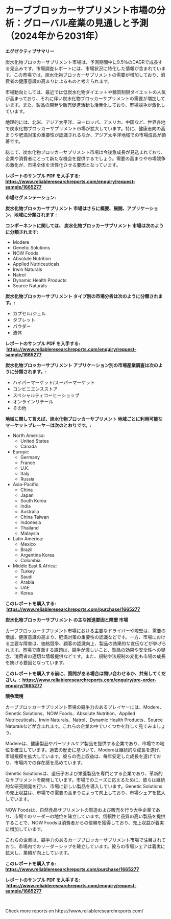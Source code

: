 <p><h1>カーブブロッカーサプリメント市場の分析：グローバル産業の見通しと予測（2024年から2031年）</h1></p><p><strong>エグゼクティブサマリー</strong></p>
<p><p>炭水化物ブロッカーサプリメント市場は、予測期間中に9.5％のCAGRで成長する見込みです。市場調査レポートには、市場状況に特化した情報が含まれています。この市場では、炭水化物ブロッカーサプリメントの需要が増加しており、消費者の健康意識の高まりによるものと考えられます。</p><p>市場動向としては、最近では低炭水化物ダイエットや糖質制限ダイエットの人気が高まっており、それに伴い炭水化物ブロッカーサプリメントの需要が増加しています。また、製品の開発や販売促進活動も活発化しており、市場競争が激化しています。</p><p>地理的には、北米、アジア太平洋、ヨーロッパ、アメリカ、中国など、世界各地で炭水化物ブロッカーサプリメント市場が拡大しています。特に、健康志向の高まりや肥満対策の重要性が認識されるなか、アジア太平洋地域での市場成長が顕著です。</p><p>総じて、炭水化物ブロッカーサプリメント市場は今後急成長が見込まれており、企業や消費者にとって新たな機会を提供するでしょう。需要の高まりや市場競争の激化が、市場全体を活性化させる要因となっています。</p></p>
<p><strong>レポートのサンプル PDF を入手する: <a href="https://www.reliableresearchreports.com/enquiry/request-sample/1665277">https://www.reliableresearchreports.com/enquiry/request-sample/1665277</a></strong></p>
<p><strong>市場セグメンテーション:</strong></p>
<p><strong> 炭水化物ブロッカーサプリメント 市場はさらに概要、展開、アプリケーション、地域に分類されます :</strong></p>
<p><strong>コンポーネントに関しては、 炭水化物ブロッカーサプリメント 市場は次のように分類されます: &nbsp;</strong></p>
<p><ul><li>Modere</li><li>Genetic Solutions</li><li>NOW Foods</li><li>Absolute Nutrition</li><li>Applied Nutriceuticals</li><li>Irwin Naturals</li><li>Natrol</li><li>Dynamic Health Products</li><li>Source Naturals</li></ul></p>
<p><strong> 炭水化物ブロッカーサプリメント タイプ別の市場分析は次のように分類されます。:</strong></p>
<p><ul><li>カプセル/ジェル</li><li>タブレット</li><li>パウダー</li><li>液体</li></ul></p>
<p><strong>レポートのサンプル PDF を入手する: &nbsp;<a href="https://www.reliableresearchreports.com/enquiry/request-sample/1665277">https://www.reliableresearchreports.com/enquiry/request-sample/1665277</a></strong></p>
<p><strong> 炭水化物ブロッカーサプリメント アプリケーション別の市場産業調査は次のように分類されます。:</strong></p>
<p><ul><li>ハイパーマーケット/スーパーマーケット</li><li>コンビニエンスストア</li><li>スペシャルティコーヒーショップ</li><li>オンラインリテール</li><li>その他</li></ul></p>
<p><strong>地域に関して言えば、炭水化物ブロッカーサプリメント 地域ごとに利用可能なマーケットプレーヤーは次のとおりです。:</strong></p>
<p><ul>
    <li>
        North America:
        <ul>
            <li>United States</li>
            <li>Canada</li>
        </ul>
    </li>
    <li>
        Europe:
        <ul>
            <li>Germany</li>
            <li>France</li>
            <li>U.K.</li>
            <li>Italy</li>
            <li>Russia</li>
        </ul>
    </li>
    <li>
        Asia-Pacific:
        <ul>
            <li>China</li>
            <li>Japan</li>
            <li>South Korea</li>
            <li>India</li>
            <li>Australia</li>
            <li>China Taiwan</li>
            <li>Indonesia</li>
            <li>Thailand</li>
            <li>Malaysia</li>
        </ul>
    </li>
    <li>
        Latin America:
        <ul>
            <li>Mexico</li>
            <li>Brazil</li>
            <li>Argentina Korea</li>
            <li>Colombia</li>
        </ul>
    </li>
    <li>
        Middle East & Africa:
        <ul>
            <li>Turkey</li>
            <li>Saudi</li>
            <li>Arabia</li>
            <li>UAE</li>
            <li>Korea</li>
        </ul>
    </li>
    </ul></p>
<p><strong>このレポートを購入する: &nbsp;<a href="https://www.reliableresearchreports.com/purchase/1665277">https://www.reliableresearchreports.com/purchase/1665277</a></strong></p>
<p><strong>炭水化物ブロッカーサプリメント の主な推進要因と障壁 市場</strong></p>
<p><p>カーブブロッカーサプリメント市場における主要なドライバーや障壁は、需要の増加、健康意識の高まり、肥満対策の重要性の認識などです。一方、市場における主要な障害は、価格競争、顧客の認識向上、製品の効果的な宣伝などが挙げられます。市場で直面する課題は、競争が激しいこと、製品の効果や安全性への疑念、消費者の適切な情報提供などです。また、規制や法規制の変化も市場の成長を妨げる要因となっています。</p></p>
<p><strong>このレポートを購入する前に、質問がある場合は問い合わせるか、共有してください。:&nbsp; <a href="https://www.reliableresearchreports.com/enquiry/pre-order-enquiry/1665277">https://www.reliableresearchreports.com/enquiry/pre-order-enquiry/1665277</a></strong></p>
<p><strong>競争環境</strong></p>
<p><p>カーブブロッカーサプリメント市場の競争力のあるプレイヤーには、Modere、Genetic Solutions、NOW Foods、Absolute Nutrition、Applied Nutriceuticals、Irwin Naturals、Natrol、Dynamic Health Products、Source Naturalsなどが含まれます。これらの企業の中でいくつかを詳しく見てみましょう。</p><p>Modereは、健康製品やパーソナルケア製品を提供する企業であり、市場での地位を確立しています。過去の歴史に基づいて、Modereは継続的な成長を遂げ、市場規模を拡大しています。彼らの売上収益は、毎年安定した成長を遂げており、市場内での存在感を高めています。</p><p>Genetic Solutionsは、遺伝子および栄養製品を専門とする企業であり、革新的なサプリメントを開発しています。市場でのニーズに応えるために、彼らは継続的な研究開発を行い、市場に新しい製品を導入しています。Genetic Solutionsの売上収益は、市場での需要の高まりによって向上しており、市場シェアを拡大しています。</p><p>NOW Foodsは、自然食品サプリメントの製造および販売を行う大手企業であり、市場でのリーダーの地位を確立しています。信頼性と品質の高い製品を提供することで、NOW Foodsは消費者からの信頼を獲得しており、売上収益が着実に増加しています。</p><p>これらの企業は、競争力のあるカーブブロッカーサプリメント市場で注目されており、市場内でのリーダーシップを確立しています。彼らの市場シェアは着実に拡大し、業績が向上しています。</p></p>
<p><strong>このレポートを購入する: &nbsp; <a href="https://www.reliableresearchreports.com/purchase/1665277">https://www.reliableresearchreports.com/purchase/1665277</a></strong></p>
<p><strong>レポートのサンプル PDF を入手する: &nbsp;<a href="https://www.reliableresearchreports.com/enquiry/request-sample/1665277">https://www.reliableresearchreports.com/enquiry/request-sample/1665277</a></strong><strong></strong></p>
<p>&nbsp;</p>
<p>Check more reports on https://www.reliableresearchreports.com/</p>